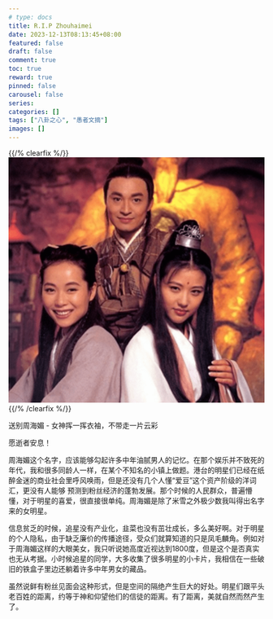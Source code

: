 ```yaml
---
# type: docs 
title: R.I.P Zhouhaimei
date: 2023-12-13T08:13:45+08:00
featured: false
draft: false
comment: true
toc: true
reward: true
pinned: false
carousel: false
series:
categories: []
tags: ["八卦之心", "愚者文摘"]
images: []
---
```


{{/% clearfix %/}}![Image](zhouhaimei.png?width=600px#float-start){{/% /clearfix %/}}

送别周海媚 - 女神挥一挥衣袖，不带走一片云彩

愿逝者安息！

周海媚这个名字，应该能够勾起许多中年油腻男人的记忆。在那个娱乐并不致死的年代，我和很多同龄人一样，在某个不知名的小镇上做题。港台的明星们已经在纸醉金迷的商业社会里呼风唤雨，但是还没有几个人懂“爱豆”这个资产阶级的洋词汇，更没有人能够
预测到粉丝经济的蓬勃发展。那个时候的人民群众，普遍懵懂，对于明星的喜爱，很直接很单纯。周海媚是除了米雪之外极少数我叫得出名字来的女明星。

信息贫乏的时候，追星没有产业化，韭菜也没有茁壮成长，多么美好啊。对于明星的个人隐私，由于缺乏廉价的传播途径，受众们就算知道的只是凤毛麟角。例如对于周海媚这样的大眼美女，我只听说她高度近视达到1800度，但是这个是否真实也无从考据。小时候追星的同学，大多收集了很多明星的小卡片，我相信在一些破旧的铁盒子里边还躺着许多中年男女的藏品。

虽然说鲜有粉丝见面会这种形式，但是空间的隔绝产生巨大的好处。明星们跟平头老百姓的距离，约等于神和仰望他们的信徒的距离。有了距离，美就自然而然产生了。
